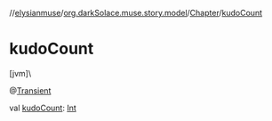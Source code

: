 //[elysianmuse](../../../index.md)/[org.darkSolace.muse.story.model](../index.md)/[Chapter](index.md)/[kudoCount](kudo-count.md)

# kudoCount

[jvm]\

@[Transient](https://kotlinlang.org/api/latest/jvm/stdlib/kotlin.jvm/-transient/index.html)

val [kudoCount](kudo-count.md): [Int](https://kotlinlang.org/api/latest/jvm/stdlib/kotlin/-int/index.html)
